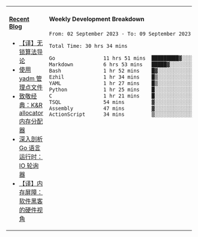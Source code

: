 <table width="960px">
<tr>
<td valign="top" width="50%">

#### <a href="https://www.kongjun18.me" target="_blank">Recent Blog</a>

<!-- BLOG-POST-LIST:START -->
- [【译】无锁算法导论](https://kongjun18.github.io/posts/2023/07/14/)
- [使用 yadm 管理点文件](https://kongjun18.github.io/posts/2023/04/07/)
- [致敬经典：K&amp;R allocator 内存分配器](https://kongjun18.github.io/posts/2022/12/12/)
- [深入剖析 Go 语言运行时：IO 轮询器](https://kongjun18.github.io/posts/2022/11/21/)
- [【译】内存屏障：软件黑客的硬件视角](https://kongjun18.github.io/posts/2022/11/03/)
<!-- BLOG-POST-LIST:END -->

</td>
<td valign="top" width="50%">

#### Weekly Development Breakdown

<!--START_SECTION:waka-->

```txt
From: 02 September 2023 - To: 09 September 2023

Total Time: 30 hrs 34 mins

Go                11 hrs 51 mins  █████████▓░░░░░░░░░░░░░░░   38.82 %
Markdown          6 hrs 53 mins   █████▓░░░░░░░░░░░░░░░░░░░   22.54 %
Bash              1 hr 52 mins    █▓░░░░░░░░░░░░░░░░░░░░░░░   06.13 %
Ezhil             1 hr 34 mins    █▒░░░░░░░░░░░░░░░░░░░░░░░   05.17 %
YAML              1 hr 27 mins    █▒░░░░░░░░░░░░░░░░░░░░░░░   04.79 %
Python            1 hr 25 mins    █░░░░░░░░░░░░░░░░░░░░░░░░   04.65 %
C                 1 hr 21 mins    █░░░░░░░░░░░░░░░░░░░░░░░░   04.45 %
TSQL              54 mins         ▓░░░░░░░░░░░░░░░░░░░░░░░░   02.96 %
Assembly          47 mins         ▓░░░░░░░░░░░░░░░░░░░░░░░░   02.60 %
ActionScript      34 mins         ▒░░░░░░░░░░░░░░░░░░░░░░░░   01.90 %
```

<!--END_SECTION:waka-->
</td>
</tr>

</table>
